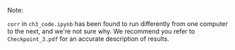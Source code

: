 Note:

`corr` in `ch3_code.ipynb` has been found to run differently from one computer to the next, and we're not sure why. We recommend you refer to `Checkpoint_3.pdf` for an accurate description of results.